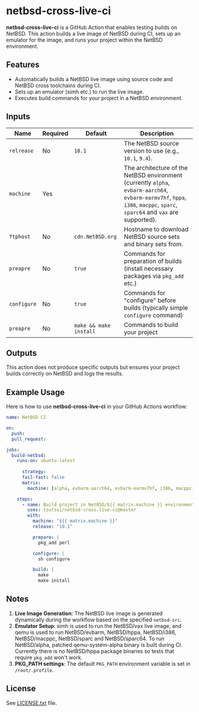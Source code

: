 # netbsd-cross-live-ci

**netbsd-cross-live-ci** is a GitHub Action that enables testing builds on NetBSD.
This action builds a live image of NetBSD during CI, sets up an emulator for the image,
and runs your project within the NetBSD environment.

## Features
- Automatically builds a NetBSD live image using source code and NetBSD cross toolchains during CI.
- Sets up an emulator (simh etc.) to run the live image.
- Executes build commands for your project in a NetBSD environment.

## Inputs

| Name           | Required | Default         | Description                                                      |
|----------------|----------|-----------------|------------------------------------------------------------------|
| `relrease`     | No       | `10.1`          | The NetBSD source version to use (e.g., `10.1`, `9.4`). |
| `machine`      | Yes      |                 | The architecture of the NetBSD environment (currently `alpha`, `evbarm-aarch64`, `evbarm-earmv7hf`, `hppa`, `i386`, `macppc`, `sparc`, `sparc64` and `vax` are supported). |
| `ftphost`      | No       | `cdn.NetBSD.org`| Hostname to download NetBSD source sets and binary sets from.  |
| `preapre`      | No       | `true`          | Commands for preparation of builds (install necessary packages via `pkg_add` etc.) |
| `configure`    | No       | `true`          | Commands for "configure" before builds (typically simple `configure` command) |
| `preapre`      | No       | `make && make install`| Commands to build your project |

## Outputs

This action does not produce specific outputs but ensures your project builds correctly on NetBSD and logs the results.

## Example Usage

Here is how to use **netbsd-cross-live-ci** in your GitHub Actions workflow:

```yaml
name: NetBSD CI

on:
  push:
  pull_request:

jobs:
  build-netbsd:
    runs-on: ubuntu-latest
    
      strategy:
      fail-fast: false
      matrix:
        machine: [alpha, evbarm-aarch64, evbarm-earmv7hf, i386, macppc, sparc, sparc64, vax]

    steps:
      - name: Build project in NetBSD/${{ matrix.machine }} environment
        uses: tsutsui/netbsd-cross-live-ci@master
        with:
          machine: "${{ matrix.machine }}"
          release: "10.1"

          prepare: |
            pkg_add perl

          configure: |
            sh configure

          build: |
            make
            make install

```

## Notes
1. **Live Image Generation**: The NetBSD live image is generated dynamically during the workflow based on the specified `netbsd-src`.
2. **Emulator Setup**: simh is used to run the NetBSD/vax live image, and qemu is used to run NetBSD/evbarm, NetBSD/hppa, NetBSD/i386, NetBSD/macppc, NetBSD/sparc and NetBSD/sparc64. To run NetBSD/alpha, patched qemu-system-alpha binary is built during CI. Currently there is no NetBSD/hppa package binaries so tests that require `pkg_add` won't work.
3. **PKG_PATH settings**: The default `PKG_PATH` environment variable is set in `/root/.profile`.

## License
See [LICENSE.txt](LICENSE.txt) file.


